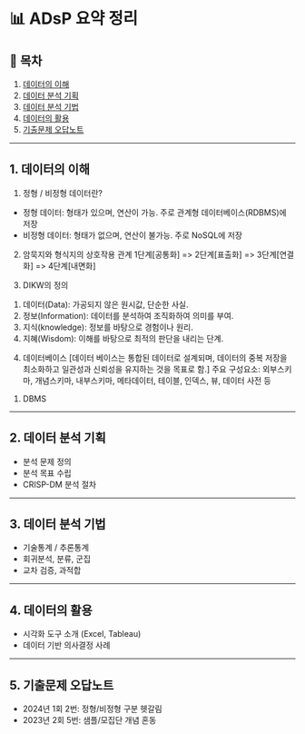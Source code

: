 # 📊 ADsP 요약 정리

## 📌 목차
1. [데이터의 이해](#1-데이터의-이해)
2. [데이터 분석 기획](#2-데이터-분석-기획)
3. [데이터 분석 기법](#3-데이터-분석-기법)
4. [데이터의 활용](#4-데이터의-활용)
5. [기출문제 오답노트](#5-기출문제-오답노트)

---

## 1. 데이터의 이해
1) 정형 / 비정형 데이터란?
- 정형 데이터: 형태가 있으며, 연산이 가능. 주로 관계형 데이터베이스(RDBMS)에 저장
- 비정형 데이터: 형태가 없으며, 연산이 불가능. 주로 NoSQL에 저장



2) 암묵지와 형식지의 상호작용 관계
1단계[공통화] => 2단계[표출화] => 3단계[연결화] => 4단계[내면화]



3) DIKW의 정의
1. 데이터(Data): 가공되지 않은 원시값, 단순한 사실.
2. 정보(Information): 데이터를 분석하여 조직화하여 의미를 부여.
3. 지식(knowledge): 정보를 바탕으로 경험이나 원리.
4. 지혜(Wisdom): 이해를 바탕으로 최적의 판단을 내리는 단계.



4) 데이터베이스
[데이터 베이스는 통합된 데이터로 설계되며, 데이터의 중복 저장을 최소화하고 일관성과 신뢰성을 유지하는 것을 목표로 함.]
주요 구성요소: 외부스키마, 개념스키마, 내부스키마, 메타데이터, 테이블, 인덱스, 뷰, 데이터 사전 등
1. DBMS


---

## 2. 데이터 분석 기획
- 분석 문제 정의
- 분석 목표 수립
- CRISP-DM 분석 절차

---

## 3. 데이터 분석 기법
- 기술통계 / 추론통계
- 회귀분석, 분류, 군집
- 교차 검증, 과적합

---

## 4. 데이터의 활용
- 시각화 도구 소개 (Excel, Tableau)
- 데이터 기반 의사결정 사례

---

## 5. 기출문제 오답노트
- 2024년 1회 2번: 정형/비정형 구분 헷갈림
- 2023년 2회 5번: 샘플/모집단 개념 혼동
